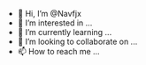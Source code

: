 - 👋 Hi, I’m @Navfjx
- 👀 I’m interested in ...
- 🌱 I’m currently learning ...
- 💞️ I’m looking to collaborate on ...
- 📫 How to reach me ...

<!---
Navfjx/Navfjx is a ✨ special ✨ repository because its `README.md` (this file) appears on your GitHub profile.
You can click the Preview link to take a look at your changes.
--->
